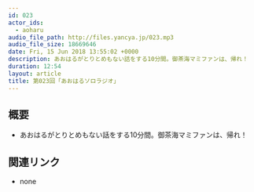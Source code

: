 ```yaml
---
id: 023
actor_ids:
  - aoharu
audio_file_path: http://files.yancya.jp/023.mp3
audio_file_size: 18669646
date: Fri, 15 Jun 2018 13:55:02 +0000
description: あおはるがとりとめもない話をする10分間。御茶海マミファンは、帰れ！
duration: 12:54
layout: article
title: 第023回「あおはるソロラジオ」
---
```

## 概要

* あおはるがとりとめもない話をする10分間。御茶海マミファンは、帰れ！

## 関連リンク

* none
